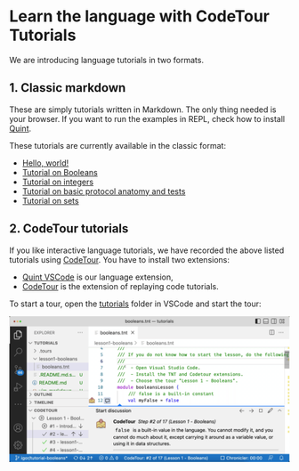 # Learn the language with CodeTour Tutorials

We are introducing language tutorials in two formats.

## 1. Classic markdown

These are simply tutorials written in Markdown. The only thing needed is your
browser. If you want to run the examples in REPL, check how to install
[Quint][].

These tutorials are currently available in the classic format:

 - [Hello, world!](./lesson0-helloworld/hello.md)
 - [Tutorial on Booleans](./lesson1-booleans/booleans.md)
 - [Tutorial on integers](./lesson2-integers/integers.md)
 - [Tutorial on basic protocol anatomy and tests](./lesson3-anatomy/coin.md)
 - [Tutorial on sets](./lesson4-sets/sets.md)

## 2. CodeTour tutorials

If you like interactive language tutorials, we have recorded the above listed
tutorials using [CodeTour][]. You have to install two extensions:

 - [Quint VSCode][] is our language extension,
 - [CodeTour][] is the extension of replaying code tutorials.

To start a tour, open the [tutorials](./) folder in VSCode and start the tour:

![CodeTour Animation](./img/tutorials-1671180664875.gif)

[Quint]: ../quint/README.md
[Quint VSCode]: https://marketplace.visualstudio.com/items?itemName=informal.quint-vscode
[CodeTour]: https://marketplace.visualstudio.com/items?itemName=vsls-contrib.codetour
